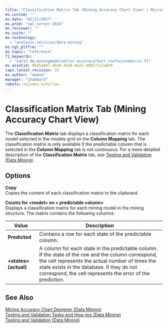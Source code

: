 ```yaml
---
title: "Classification Matrix Tab (Mining Accuracy Chart View) | Microsoft Docs"
ms.custom: ""
ms.date: "02/27/2017"
ms.prod: "sql-server-2016"
ms.reviewer: ""
ms.suite: ""
ms.technology: 
  - "analysis-services/data-mining"
ms.tgt_pltfrm: ""
ms.topic: "reference"
f1_keywords: 
  - "sql13.dm.miningmodeleditor.accuracychart.confusionmatrix.f1"
ms.assetid: 85d5a047-d656-41e0-8a31-400271c2a620
caps.latest.revision: 24
ms.author: "owend"
manager: "jhubbard"
robots: noindex,nofollow
---
```

# Classification Matrix Tab (Mining Accuracy Chart View)
  The **Classification Matrix** tab displays a classification matrix for each model selected in the models grid on the **Column Mapping** tab. The classification matrix is only available if the predictable column that is selected in the **Column Mapping** tab is not continuous. For a more detailed description of the **Classification Matrix** tab, see [Testing and Validation &#40;Data Mining&#41;](../analysis-services/data-mining/testing-and-validation-data-mining.md).  
  
## Options  
 **Copy**  
 Copies the content of each classification matrix to the clipboard.  
  
 **Counts for \<model> on \< predictable column>**  
 Displays a classification matrix for each mining model in the mining structure. The matrix contains the following columns:  
  
|Value|Description|  
|-----------|-----------------|  
|**Predicted**|Contains a row for each state of the predictable column.|  
|**\<states> (actual)**|A column for each state in the predictable column. If the state of the row and the column correspond, the cell represents the actual number of times the state exists in the database. If they do not correspond, the cell represents the error of the prediction.|  
  
## See Also  
 [Mining Accuracy Chart Designer &#40;Data Mining&#41;](../a9retired/mining-accuracy-chart-designer-data-mining.md)   
 [Testing and Validation Tasks and How-tos &#40;Data Mining&#41;](../analysis-services/data-mining/testing-and-validation-tasks-and-how-tos-data-mining.md)   
 [Testing and Validation &#40;Data Mining&#41;](../analysis-services/data-mining/testing-and-validation-data-mining.md)  
  
  